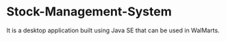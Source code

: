 # Stock-Management-System
It is a desktop application built using Java SE that can be used in WalMarts.
